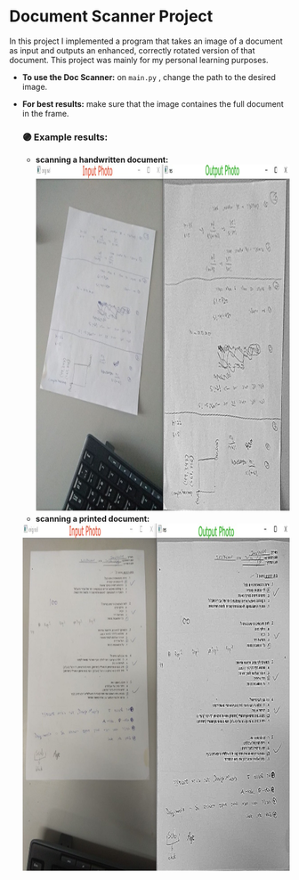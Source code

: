 # Document Scanner Project
In this project I implemented a program that takes an image of a document as input and outputs an enhanced, correctly rotated version of that document.  This project was mainly for my personal learning purposes. <br>


 * **To use the Doc Scanner:**  on `main.py` , change the path to the desired image.
 * **For best results:** make sure that the image containes the full document in the frame.


   ### 🟣 Example results:    <br>
    * **scanning a handwritten document:** 
     <img src="https://github.com/YuvalTamir2/ML-projects/blob/main/Computer%20Vision/DocScanner/results/DocScanner_result1.jpg" width="1000" height="625" >  <br>
    * **scanning a printed document:** 
     <img src="https://github.com/YuvalTamir2/ML-projects/blob/main/Computer%20Vision/DocScanner/results/DocScanner_result2.jpg" width="1000" height="625" > 
